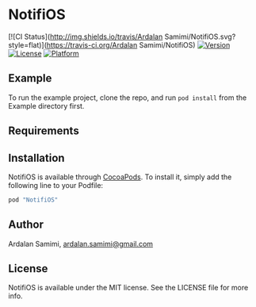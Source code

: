 # NotifiOS

[![CI Status](http://img.shields.io/travis/Ardalan Samimi/NotifiOS.svg?style=flat)](https://travis-ci.org/Ardalan Samimi/NotifiOS)
[![Version](https://img.shields.io/cocoapods/v/NotifiOS.svg?style=flat)](http://cocoapods.org/pods/NotifiOS)
[![License](https://img.shields.io/cocoapods/l/NotifiOS.svg?style=flat)](http://cocoapods.org/pods/NotifiOS)
[![Platform](https://img.shields.io/cocoapods/p/NotifiOS.svg?style=flat)](http://cocoapods.org/pods/NotifiOS)

## Example

To run the example project, clone the repo, and run `pod install` from the Example directory first.

## Requirements

## Installation

NotifiOS is available through [CocoaPods](http://cocoapods.org). To install
it, simply add the following line to your Podfile:

```ruby
pod "NotifiOS"
```

## Author

Ardalan Samimi, ardalan.samimi@gmail.com

## License

NotifiOS is available under the MIT license. See the LICENSE file for more info.

